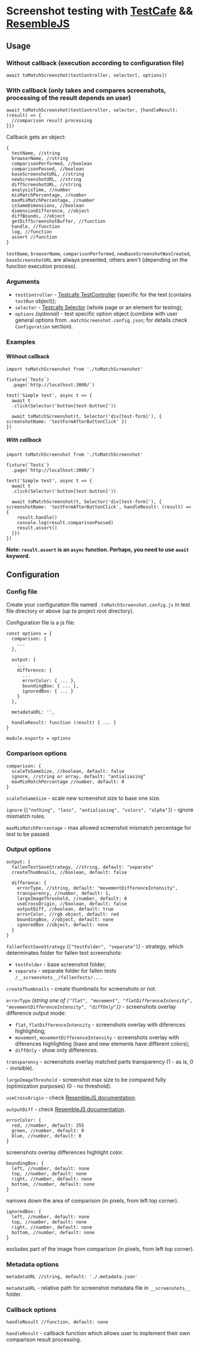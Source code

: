 Screenshot testing with [TestCafe](https://github.com/DevExpress/testcafe) && [ResembleJS](https://github.com/HuddleEng/Resemble.js)
=====================

Usage
-----------------------------------
### Without callback (execution according to configuration file)
```
await toMatchScreenshot(testController, selector[, options])
```

### With callback (only takes and compares screenshots, processing of the result depends on user)
```
await toMatchScreenshot(testController, selector, {handleResult: (result) => {
  //comparison result processing
}})
```

Callback gets an object:
```
{
  testName, //string
  browserName, //string
  comparisonPerformed, //boolean
  comparisonPassed, //boolean
  baseScreenshotURL, //string
  newScreenshotURL, //string
  diffScreeshotURL, //string
  analysisTime, //number
  misMatchPercentage, //number
  maxMisMatchPercentage, //number
  isSameDimensions, //boolean
  dimensionDifference, //object
  diffBounds, //object
  getDiffScreenshotBuffer, //function
  handle, //function
  log, //function
  assert //function
}
```

`testName`, `browserName`, `comparisonPerformed`, `newBaseScreenshotWasCreated`, `baseScreenshotURL` are always presented, others aren't (depending on the function execution process).

### Arguments
* `testController` - [Testcafe TestController](https://devexpress.github.io/testcafe/documentation/test-api/test-code-structure.html#test-controller) (specific for the test (contains `testRun` object));
* `selector` - [Testcafe Selector](https://devexpress.github.io/testcafe/documentation/test-api/selecting-page-elements/selectors/) (whole page or an element for testing);
* `options` _(optional)_ - test specific option object (combine with user general options from `.matchScreenshot.config.json`; for details check `Configuration` section).

### Examples
#### Without callback
```import { Selector } from 'testcafe'
import toMatchScreenshot from './toMatchScreenshot'

fixture(`Tests`)
  .page(`http://localhost:3000/`)

test('Simple test', async t => {
  await t
  .click(Selector('button[test-button]'))

  await toMatchScreenshot(t, Selector('div[test-form]'), { screenshotName: 'testFormAfterButtonClick' })
})
```

##### With callback
```import { Selector } from 'testcafe'
import toMatchScreenshot from './toMatchScreenshot'

fixture(`Tests`)
  .page(`http://localhost:3000/`)

test('Simple test', async t => {
  await t
  .click(Selector('button[test-button]'))

  await toMatchScreenshot(t, Selector('div[test-form]'), { screenshotName: 'testFormAfterButtonClick', handleResult: (result) => {
    result.handle()
    console.log(result.comparisonPassed)
    result.assert()
  }})
})
```

**Note: `result.assert` is an `async` function. Perhaps, you need to use `await` keyword.**

Configuration
-----------------------------------
### Config file

Create your configuration file named `.toMatchScreenshot.config.js` in test file directory or above (up to project root directory).

Configuration file is a js file:

```
const options = {
  comparison: {
    ...
  },

  output: {
    ...
    difference: {
      ...
      errorColor: { ... },
      boundingBox: { ... },
      ignoredBox: { ... }
    }
  },

  metadataURL: '',

  handleResult: function (result) { ... }
}

module.exports = options
```

### Comparison options
```
comparison: {
  scaleToSameSize, //boolean, default: false
  ignore, //string or array, default: "antialiasing"
  maxMisMatchPercentage //number, default: 0
}
```
`scaleToSameSize` - scale new screenshot size to base one size.

`ignore` (`["nothing", "less", "antialiasing", "colors", "alpha"]`) - ignore mismatch rules.

`maxMisMatchPercentage` - max allowed screenshot mismatch percentage for test to be passed.

### Output options
```
output: {
  fallenTestSaveStrategy, //string, default: "separate"
  createThumbnails, //boolean, default: false

  difference: {
    errorType, //string, default: "movementDifferenceIntensity",
    transparency, //number, default: 1,
    largeImageThreshold, //number, default: 0
    useCrossOrigin, //boolean, default: false
    outputDiff, //boolean, default: true
    errorColor, //rgb object, default: red
    boundingBox, //object, default: none
    ignoredBox //object, default: none
  }
}
```
`fallenTestSaveStrategy` (`["testFolder", "separate"]`) - strategy, which determinates folder for fallen test screenshots:
  * `testFolder` - base screenshot folder;
  * `separate` - separate folder for fallen tests `/__screenshots__/fallenTests/...`.

`createThumbnails` - create thumbnails for screenshots or not.

`errorType` _(string one of `["flat", "movement", "flatDifferenceIntensity", "movementDifferenceIntensity", "diffOnly"]`)_ - screenshots overlay difference output mode:
  * `flat`, `flatDifferenceIntensity` - screenshots overlay with diferences highlighting;
  * `movement`, `movementDifferenceIntensity` - screenshots overlay with diferences highlighting (base and new elements have different colors);
  * `diffOnly` - show only differences.

`transparency` - screenshots overlay matched parts transparency (1 - as is, 0 - invisible).

`largeImageThreshold` - screenshot max size to be compared fully (optimization purposes) (0 - no threshold).

`useCrossOrigin` - check [ResembleJS documentation](https://github.com/HuddleEng/Resemble.js).

`outputDiff` - check [ResembleJS documentation](https://github.com/HuddleEng/Resemble.js).

```
errorColor: {
  red, //number, default: 255
  green, //number, default: 0
  blue, //number, default: 0
}
```
screenshots overlay differences highlight color.


```
boundingBox: {
  left, //number, default: none
  top, //number, default: none
  right, //number, default: none
  bottom, //number, default: none
}
```
narrows down the area of comparison (in pixels, from left top corner).


```
ignoredBox: {
  left, //number, default: none
  top, //number, default: none
  right, //number, default: none
  bottom, //number, default: none
}
```
excludes part of the image from comparison (in pixels, from left top corner).

### Metadata options
```
metadataURL //string, default: './.metadata.json'
```

`metadataURL` - relative path for screenshot metadata file in `__screenshots__` folder.

### Callback options
```
handleResult //function, default: none
```

`handleResult` - callback function which allows user to implement their own comparison result processing.
